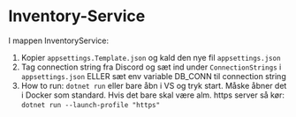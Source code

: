 # Inventory-Service

I mappen InventoryService:
1. Kopier `appsettings.Template.json` og kald den nye fil `appsettings.json`
3. Tag connection string fra Discord og sæt ind under `ConnectionStrings` i `appsettings.json` ELLER sæt env variable DB_CONN til connection string
4. How to run: `dotnet run` eller bare åbn i VS og tryk start. Måske åbner det i Docker som standard. Hvis det bare skal være alm. https server så kør: `dotnet run --launch-profile "https"`
